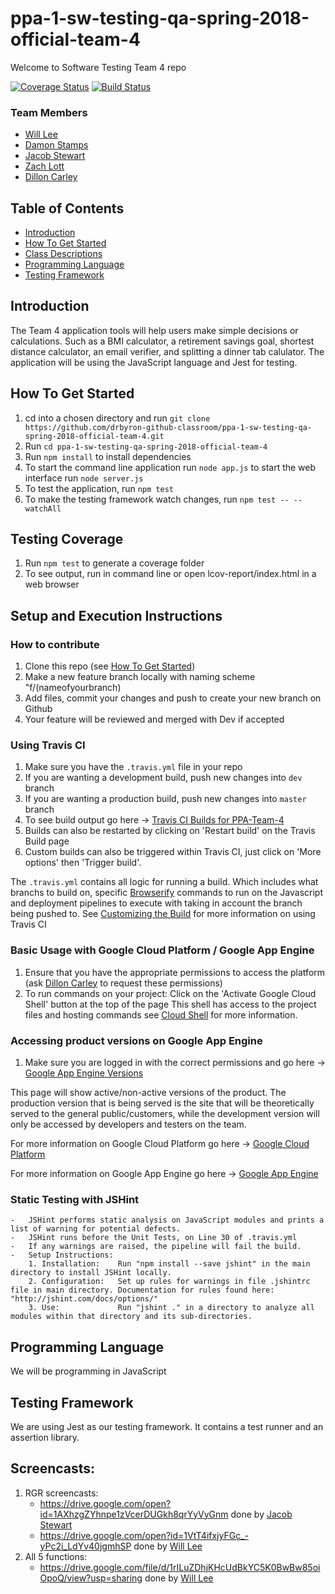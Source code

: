 # ppa-1-sw-testing-qa-spring-2018-official-team-4
Welcome to Software Testing Team 4 repo

[![Coverage Status](https://coveralls.io/repos/github/drbyron-github-classroom/ppa-1-sw-testing-qa-spring-2018-official-team-4/badge.svg)](https://coveralls.io/github/drbyron-github-classroom/ppa-1-sw-testing-qa-spring-2018-official-team-4)
[![Build Status](https://travis-ci.org/drbyron-github-classroom/ppa-1-sw-testing-qa-spring-2018-official-team-4.svg?branch=master)](https://travis-ci.org/drbyron-github-classroom/ppa-1-sw-testing-qa-spring-2018-official-team-4)

### Team Members
* [Will Lee](https://github.com/henryjr1)
* [Damon Stamps](https://github.com/DStampsJr)
* [Jacob Stewart](https://github.com/JacobStewart20)
* [Zach Lott](https://github.com/zkl6)
* [Dillon Carley](https://github.com/Dilloncarley)

## Table of Contents
- [Introduction](#introduction)
- [How To Get Started](#how-to-get-started)
- [Class Descriptions](#class-descriptions)
- [Programming Language](#programming-language)
- [Testing Framework](#testing-framework)

## Introduction
The Team 4 application tools will help users make simple decisions or calculations. Such as a BMI calculator, a retirement savings goal, shortest distance calculator, an email verifier, and splitting a dinner tab calulator. The application will be using the JavaScript language and Jest for testing.

## How To Get Started
1. cd into a chosen directory and run `git clone https://github.com/drbyron-github-classroom/ppa-1-sw-testing-qa-spring-2018-official-team-4.git `
2. Run `cd ppa-1-sw-testing-qa-spring-2018-official-team-4`
3. Run `npm install` to install dependencies
4. To start the command line application run `node app.js` to start the web interface run `node server.js`
5. To test the application, run `npm test`
6. To make the testing framework watch changes, run `npm test -- --watchAll`

## Testing Coverage
1. Run `npm test` to generate a coverage folder
2. To see output, run in command line or open lcov-report/index.html in a web browser

## Setup and Execution Instructions

### How to contribute
1. Clone this repo (see [How To Get Started](#how-to-get-started))
2. Make a new feature branch locally with naming scheme "f/(nameofyourbranch)
3. Add files, commit your changes and push to create your new branch on Github
4. Your feature will be reviewed and merged with Dev if accepted

### Using Travis CI
1. Make sure you have the `.travis.yml` file in your repo
2. If you are wanting a development build, push new changes into `dev` branch
3. If you are wanting a production build, push new changes into `master` branch
4. To see build output go here -> [Travis CI Builds for PPA-Team-4](https://travis-ci.org/drbyron-github-classroom/ppa-1-sw-testing-qa-spring-2018-official-team-4)
5. Builds can also be restarted by clicking on 'Restart build' on the Travis Build page
6. Custom builds can also be triggered within Travis CI, just click on 'More options' then 'Trigger build'. 

The `.travis.yml` contains all logic for running a build. Which includes what branchs to build on, specific [Browserify](http://browserify.org/) commands to run on the Javascript and deployment pipelines to execute with taking in account the branch being pushed to. See [Customizing the Build](https://docs.travis-ci.com/user/customizing-the-build) for more information on using Travis CI

### Basic Usage with Google Cloud Platform / Google App Engine
1. Ensure that you have the appropriate permissions to access the platform (ask [Dillon Carley](https://github.com/Dilloncarley) to request these permissions)
2. To run commands on your project: Click on the 'Activate Google Cloud Shell' button at the top of the page
   This shell has access to the project files and hosting commands see [Cloud Shell](https://cloud.google.com/shell/) for      more information.

### Accessing product versions on Google App Engine 
1. Make sure you are logged in with the correct permissions and go here -> [Google App Engine Versions](https://console.cloud.google.com/appengine/versions?project=ppa2-app&serviceId=default&versionssize=50)

This page will show active/non-active versions of the product. The production version that is being served is the site that will be theoretically served to the general public/customers, while the development version will only be accessed by developers and testers on the team. 

For more information on Google Cloud Platform go here -> [Google Cloud Platform](https://cloud.google.com/)

For more information on Google App Engine go here -> [Google App Engine](https://cloud.google.com/appengine/)

### Static Testing with JSHint
	-	JSHint performs static analysis on JavaScript modules and prints a list of warning for potential defects.
	-	JSHint runs before the Unit Tests, on Line 30 of .travis.yml
	-	If any warnings are raised, the pipeline will fail the build.
	-	Setup Instructions:
		1. Installation:	Run "npm install --save jshint" in the main directory to install JSHint locally.
		2. Configuration:	Set up rules for warnings in file .jshintrc file in main directory. Documentation for rules found here: "http://jshint.com/docs/options/"
		3. Use:				Run "jshint ." in a directory to analyze all modules within that directory and its sub-directories.


## Programming Language
We will be programming in JavaScript

## Testing Framework
We are using Jest as our testing framework. It contains a test runner and an assertion library.

## Screencasts:
1. RGR screencasts:
    - https://drive.google.com/open?id=1AXhzgZYhnpe1zVcerDUGkh8qrYyVyGnm done by [Jacob Stewart](https://github.com/JacobStewart20)
    - https://drive.google.com/open?id=1VtT4ifxjyFGc_-yPc2i_LdYv40jgmhSP done by [Will Lee](https://github.com/henryjr1)
2. All 5 functions: 
    - https://drive.google.com/file/d/1rILuZDhjKHcUdBkYC5K0BwBw85oiOpoQ/view?usp=sharing done by [Will Lee](https://github.com/henryjr1)

